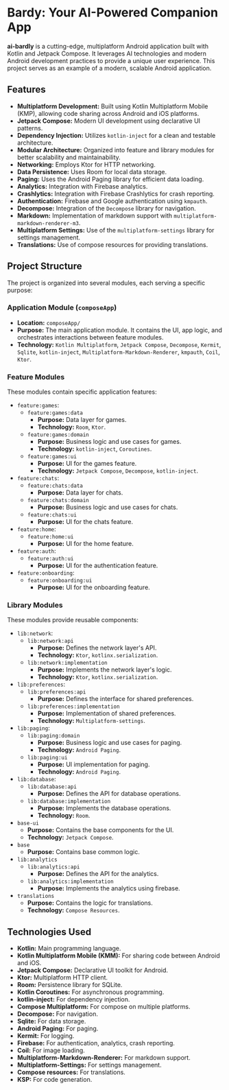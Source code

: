 # Bardy: Your AI-Powered Companion App

**ai-bardly** is a cutting-edge, multiplatform Android application built with Kotlin and Jetpack
Compose. It leverages AI technologies and modern Android development practices to provide a unique
user experience. This project serves as an example of a modern, scalable Android application.

## Features

- **Multiplatform Development:** Built using Kotlin Multiplatform Mobile (KMP), allowing code
  sharing across Android and iOS platforms.
- **Jetpack Compose:** Modern UI development using declarative UI patterns.
- **Dependency Injection:** Utilizes `kotlin-inject` for a clean and testable architecture.
- **Modular Architecture:** Organized into feature and library modules for better scalability and
  maintainability.
- **Networking:** Employs Ktor for HTTP networking.
- **Data Persistence:** Uses Room for local data storage.
- **Paging:** Uses the Android Paging library for efficient data loading.
- **Analytics:** Integration with Firebase analytics.
- **Crashlytics:** Integration with Firebase Crashlytics for crash reporting.
- **Authentication:** Firebase and Google authentication using `kmpauth`.
- **Decompose:** Integration of the `Decompose` library for navigation.
- **Markdown:** Implementation of markdown support with `multiplatform-markdown-renderer-m3`.
- **Multiplatform Settings:** Use of the `multiplatform-settings` library for settings management.
- **Translations:** Use of compose resources for providing translations.

## Project Structure

The project is organized into several modules, each serving a specific purpose:

### Application Module (`composeApp`)

- **Location:** `composeApp/`
- **Purpose:** The main application module. It contains the UI, app logic, and orchestrates
  interactions between feature modules.
- **Technology:** `Kotlin Multiplatform`, `Jetpack Compose`, `Decompose`, `Kermit`, `Sqlite`,
  `kotlin-inject`, `Multiplatform-Markdown-Renderer`, `kmpauth`, `Coil`, `Ktor`.

### Feature Modules

These modules contain specific application features:

- `feature:games`:
    - `feature:games:data`
        - **Purpose:** Data layer for games.
        - **Technology:** `Room`, `Ktor`.
    - `feature:games:domain`
        - **Purpose:** Business logic and use cases for games.
        - **Technology:** `kotlin-inject`, `Coroutines`.
    - `feature:games:ui`
        - **Purpose:** UI for the games feature.
        - **Technology:** `Jetpack Compose`, `Decompose`, `kotlin-inject`.
- `feature:chats`:
    - `feature:chats:data`
        - **Purpose:** Data layer for chats.
    - `feature:chats:domain`
        - **Purpose:** Business logic and use cases for chats.
    - `feature:chats:ui`
        - **Purpose:** UI for the chats feature.
- `feature:home`:
    - `feature:home:ui`
        - **Purpose:** UI for the home feature.
- `feature:auth`:
    - `feature:auth:ui`
        - **Purpose:** UI for the authentication feature.
- `feature:onboarding`:
    - `feature:onboarding:ui`
        - **Purpose:** UI for the onboarding feature.

### Library Modules

These modules provide reusable components:

- `lib:network`:
    - `lib:network:api`
        - **Purpose:** Defines the network layer's API.
        - **Technology:** `Ktor`, `kotlinx.serialization`.
    - `lib:network:implementation`
        - **Purpose:** Implements the network layer's logic.
        - **Technology:** `Ktor`, `kotlinx.serialization`.
- `lib:preferences`:
    - `lib:preferences:api`
        - **Purpose:** Defines the interface for shared preferences.
    - `lib:preferences:implementation`
        - **Purpose:** Implementation of shared preferences.
        - **Technology:** `Multiplatform-settings`.
- `lib:paging`:
    - `lib:paging:domain`
        - **Purpose:** Business logic and use cases for paging.
        - **Technology:** `Android Paging`.
    - `lib:paging:ui`
        - **Purpose:** UI implementation for paging.
        - **Technology:** `Android Paging`.
- `lib:database`:
    - `lib:database:api`
        - **Purpose:** Defines the API for database operations.
    - `lib:database:implementation`
        - **Purpose:** Implements the database operations.
        - **Technology:** `Room`.
- `base-ui`
    - **Purpose:** Contains the base components for the UI.
    - **Technology:** `Jetpack Compose`.
- `base`
    - **Purpose:** Contains base common logic.
- `lib:analytics`
    - `lib:analytics:api`
        - **Purpose:** Defines the API for the analytics.
    - `lib:analytics:implementation`
        - **Purpose:** Implements the analytics using firebase.
- `translations`
    - **Purpose:** Contains the logic for translations.
    - **Technology:** `Compose Resources`.

## Technologies Used

- **Kotlin:** Main programming language.
- **Kotlin Multiplatform Mobile (KMM):** For sharing code between Android and iOS.
- **Jetpack Compose:** Declarative UI toolkit for Android.
- **Ktor:** Multiplatform HTTP client.
- **Room:** Persistence library for SQLite.
- **Kotlin Coroutines:** For asynchronous programming.
- **kotlin-inject:** For dependency injection.
- **Compose Multiplatform:** For compose on multiple platforms.
- **Decompose:** For navigation.
- **Sqlite:** For data storage.
- **Android Paging:** For paging.
- **Kermit:** For logging.
- **Firebase:** For authentication, analytics, crash reporting.
- **Coil:** For image loading.
- **Multiplatform-Markdown-Renderer:** For markdown support.
- **Multiplatform-Settings:** For settings management.
- **Compose resources:** For translations.
- **KSP:** For code generation.
